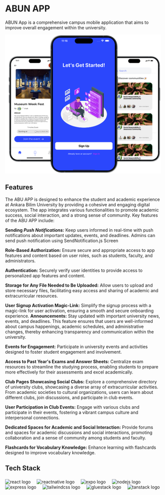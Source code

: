 # ABUN APP
ABUN App is a comprehensive campus mobile application that aims to improve overall engagement within the university.

![Uygulama Ekran Görüntüsü](https://github.com/ABUN-APP/abun-app/blob/main/readme_mockup.png?raw=true)


## Features
The ABU APP is designed to enhance the student and academic experience at Ankara Bilim University by providing a cohesive and engaging digital ecosystem. The app integrates various functionalities to promote academic success, social interaction, and a strong sense of community. Key features of the ABU APP include:

**Sending _Push Notifications:_** Keep users informed in real-time with push notifications about important updates, events, and deadlines. Admins can send push notification using SendNotification.js Screen

**Role-Based Authorization:** Ensure secure and appropriate access to app features and content based on user roles, such as students, faculty, and administrators.

**Authentication:** Securely verify user identities to provide access to personalized app features and content.

**Storage for Any File Needed to Be Uploaded:** Allow users to upload and store necessary files, facilitating easy access and sharing of academic and extracurricular resources.

**User Signup Activation Magic-Link:** Simplify the signup process with a magic-link for user activation, ensuring a smooth and secure onboarding experience.
**Announcements:** Stay updated with important university news, events, and deadlines. This feature ensures that users are well-informed about campus happenings, academic schedules, and administrative changes, thereby enhancing transparency and communication within the university.

**Events for Engagement:** Participate in university events and activities designed to foster student engagement and involvement.

**Access to Past Year's Exams and Answer Sheets:** Centralize exam resources to streamline the studying process, enabling students to prepare more effectively for their assessments and excel academically.

**Club Pages Showcasing Social Clubs:** Explore a comprehensive directory of university clubs, showcasing a diverse array of extracurricular activities. From academic societies to cultural organizations, users can learn about different clubs, join discussions, and participate in club events.

**User Participation in Club Events:** Engage with various clubs and participate in their events, fostering a vibrant campus culture and interpersonal connections.

**Dedicated Spaces for Academic and Social Interaction:** Provide forums and spaces for academic discussions and social interactions, promoting collaboration and a sense of community among students and faculty.

**Flashcards for Vocabulary Knowledge:** Enhance learning with flashcards designed to improve vocabulary knowledge.


###

## Tech Stack

###

<div align="left">
  <img src="https://skillicons.dev/icons?i=supabase" height="40" alt="react logo"  />
  <img width="12" />
  <img src="https://miro.medium.com/v2/resize:fit:1024/0*74NwxNdMYcbJ6RPL.png" height="40" alt="reactnative logo"  />
  <img width="12" />
  <img src="https://miro.medium.com/v2/resize:fit:1400/1*XYq7wkeySxSuaJZfx75CPQ.png" height="40" alt="expo logo"  />
  <img width="12" />
  <img src="https://skillicons.dev/icons?i=react" height="40" alt="nodejs logo"  />
  <img width="12" />
  <img src="https://skillicons.dev/icons?i=postgres" height="40" alt="express logo"  />
  <img width="12" />
  <img src="https://skillicons.dev/icons?i=tailwind" height="40" alt="tailwindcss logo"  />
  <img width="12" />
  <img src="https://avatars.githubusercontent.com/u/120183344?s=200&v=4" height="40" alt="gluestack logo"  />
   <img width="12" />
  <img src="https://i.imgur.com/Kqxbl5Q.png" height="40" alt="tanstack logo"  />
  
</div>

###




